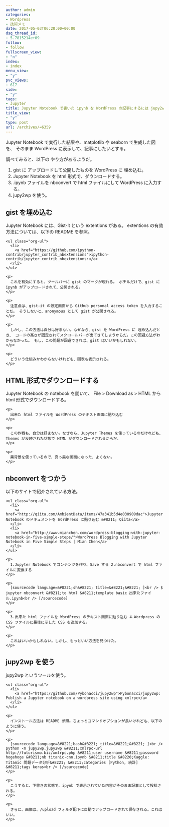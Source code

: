 ```yaml
---
author: admin
categories:
- Wordpress
- 技術メモ
date: 2017-05-03T06:20:00+00:00
dsq_thread_id:
- 5.7815214e+09
follow:
- follow
fullscreen_view:
- "n"
index:
- index
menu_view:
- "y"
pvc_views:
- 617
side:
- "y"
tags:
- Jupyter
title: Jupyter Notebook で書いた ipynb を WordPress の記事にするには jupy2wp が便利
title_view:
- "y"
type: post
url: /archives/=6359
---
```


Jupyter Notebook で実行した結果や、matplotlib や seaborn で生成した図を、 そのまま WordPress に表示して、記事にしたいとする。 

調べてみると、以下の やり方があるようだ。 

<ol class="org-ol">
  <li>
    gist に アップロードして公開したものを WordPress に 埋め込む。
  </li>
  <li>
    Jupyter Notebook を html 形式で、ダウンロードする。
  </li>
  <li>
    .ipynb ファイルを nbconvert で html ファイルにして WordPress に入力する。
  </li>
  <li>
    jupy2wp を使う。
  </li>
</ol>

<div id="outline-container-orgb216044" class="outline-2">
  <h2 id="orgb216044">
    gist を埋め込む
  </h2>
  
  <div class="outline-text-2" id="text-orgb216044">
    <p>
      Jupyter Notebook には、Gist-it という extentions がある。 extentions の有効方法については、以下の README を参照。
    </p>
    
    <ul class="org-ul">
      <li>
        <a href="https://github.com/ipython-contrib/jupyter_contrib_nbextensions">ipython-contrib/jupyter_contrib_nbextensions:</a>
      </li>
    </ul>
    
    <p>
      これを有効にすると、ツールバーに gist のマークが現れる。 ポチルだけで、gist に ipynb がアップロードされて、公開される。
    </p>
    
    <p>
      注意点は、gist-it の設定画面から Github personal access token を入力することだ。 そうしないと、anonymous として gist が公開される。
    </p>
    
    <p>
      しかし、この方法は自分は好まない。なぜなら、gist を WordPress に 埋め込んだとき、 コードの高さが固定されてスクロールバーが出てきてしまうからだ。この回避方法がわからなかった。 もし、この問題が回避できれば、gist はいいかもしれない。
    </p>
    
    <p>
      どういう仕組みかわからないけれども、図表も表示される。
    </p>
  </div>
</div>

<div id="outline-container-org52fdc65" class="outline-2">
  <h2 id="org52fdc65">
    HTML 形式でダウンロードする
  </h2>
  
  <div class="outline-text-2" id="text-org52fdc65">
    <p>
      Jupyter Notebook の notebook を開いて、 File > Download as > HTML から html 形式でダウンロードする。
    </p>
    
    <p>
      出来た html ファイルを WordPress のテキスト画面に貼り込む
    </p>
    
    <p>
      この作戦も、自分は好まない。なぜなら、Jupyter Themes を使っているのだけれども、 Themes が反映された状態で HTML がダウンロードされるからだ。
    </p>
    
    <p>
      黒背景を使っているので、真っ黒な画面になった、よくない。
    </p>
  </div>
</div>

<div id="outline-container-org801ac1b" class="outline-2">
  <h2 id="org801ac1b">
    nbconvert をつかう
  </h2>
  
  <div class="outline-text-2" id="text-org801ac1b">
    <p>
      以下のサイトで紹介されている方法。
    </p>
    
    <ul class="org-ul">
      <li>
        <a href="http://qiita.com/AmbientData/items/47a341b5d4e030909dac">Jupyter Notebook のドキュメントを WordPress に貼り込む &#8211; Qiita</a>
      </li>
      <li>
        <a href="http://www.mianchen.com/wordpress-blogging-with-jupyter-notebook-in-five-simple-steps/">WordPress Blogging with Jupyter Notebook in Five Simple Steps | Mian Chen</a>
      </li>
    </ul>
    
    <p>
      1.Jupyter Notebook でコンテンツを作り、Save する 2.nbconvert で html ファイルに変換する
    </p>
    
    <p>
      [sourcecode language=&#8221;sh&#8221; title=&#8221;&#8221; ]<br /> $ jupyter nbconvert &#8211;to html &#8211;template basic 出来たファイル.ipynb<br /> [/sourcecode]
    </p>
    
    <p>
      3.出来た html ファイルを WordPress のテキスト画面に貼り込む 4.Wordpress の CSS ファイルに最後に示した CSS を追加する。
    </p>
    
    <p>
      これはいいかもしれない。しかし、もっといい方法を見つけた。
    </p>
  </div>
</div>

<div id="outline-container-org1a82c7e" class="outline-2">
  <h2 id="org1a82c7e">
    jupy2wp を使う
  </h2>
  
  <div class="outline-text-2" id="text-org1a82c7e">
    <p>
      jupy2wp というツールを使う。
    </p>
    
    <ul class="org-ul">
      <li>
        <a href="https://github.com/Pybonacci/jupy2wp">Pybonacci/jupy2wp: Publish a Jupyter notebook on a wordpress site using xmlrpc</a>
      </li>
    </ul>
    
    <p>
      インストール方法は README 参照。ちょっとコマンドオプションが長いけれども、以下のように使う。
    </p>
    
    <p>
      [sourcecode language=&#8221;bash&#8221; title=&#8221;&#8221; ]<br /> python -m jupy2wp.jupy2wp &#8211;xmlrpc-url http://futurismo.biz/xmlrpc.php &#8211;user username &#8211;password hogehoge &#8211;nb titanic-cnn.ipynb &#8211;title &#8220;Kaggle: Titanic 問題データ分析&#8221; &#8211;categories [Python, 統計] &#8211;tags keras<br /> [/sourcecode]
    </p>
    
    <p>
      こうすると、下書きの状態で、ipynb で表示されていた内容がそのまま記事として投稿される。
    </p>
    
    <p>
      さらに、画像は、/upload フォルダ配下に自動でアップロードされて保存される。これはいい。
    </p>
  </div>
</div>